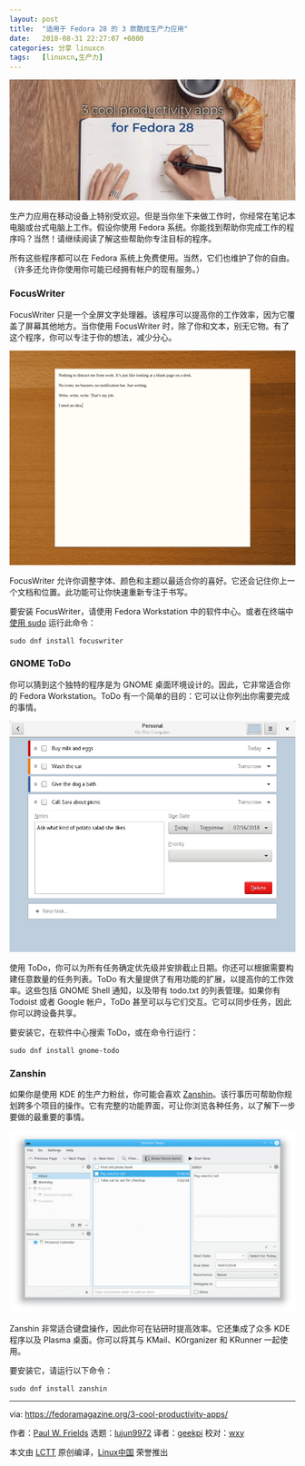 ```yaml
---
layout: post
title:	"适用于 Fedora 28 的 3 款酷炫生产力应用"
date:	2018-08-31 22:27:07 +0800 
categories:	分享 linuxcn 
tags:	[linuxcn,生产力]
---
```



![](/Asserts/Images/album/201808/31/222709u2ua9vpsz2fpnkom.jpg)


生产力应用在移动设备上特别受欢迎。但是当你坐下来做工作时，你经常在笔记本电脑或台式电脑上工作。假设你使用 Fedora 系统。你能找到帮助你完成工作的程序吗？当然！请继续阅读了解这些帮助你专注目标的程序。


所有这些程序都可以在 Fedora 系统上免费使用。当然，它们也维护了你的自由。 （许多还允许你使用你可能已经拥有帐户的现有服务。）


### FocusWriter


FocusWriter 只是一个全屏文字处理器。该程序可以提高你的工作效率，因为它覆盖了屏幕其他地方。当你使用 FocusWriter 时，除了你和文本，别无它物。有了这个程序，你可以专注于你的想法，减少分心。


[![Screenshot of FocusWriter](/Asserts/Images/album/201808/31/222710pzzltue5tz5hhlt1.png)](https://fedoramagazine.org/wp-content/uploads/2018/07/Screenshot-from-2018-07-15-18-10-18.png)


FocusWriter 允许你调整字体、颜色和主题以最适合你的喜好。它还会记住你上一个文档和位置。此功能可让你快速重新专注于书写。


要安装 FocusWriter，请使用 Fedora Workstation 中的软件中心。或者在终端中[使用 sudo](https://fedoramagazine.org/howto-use-sudo/) 运行此命令：



```
sudo dnf install focuswriter
```

### GNOME ToDo


你可以猜到这个独特的程序是为 GNOME 桌面环境设计的。因此，它非常适合你的 Fedora Workstation。ToDo 有一个简单的目的：它可以让你列出你需要完成的事情。


![](/Asserts/Images/album/201808/31/222711yry5a0lr09iz9fy2.png)


使用 ToDo，你可以为所有任务确定优先级并安排截止日期。你还可以根据需要构建任意数量的任务列表。ToDo 有大量提供了有用功能的扩展，以提高你的工作效率。这些包括 GNOME Shell 通知，以及带有 todo.txt 的列表管理。如果你有 Todoist 或者 Google 帐户，ToDo 甚至可以与它们交互。它可以同步任务，因此你可以跨设备共享。


要安装它，在软件中心搜索 ToDo，或在命令行运行：



```
sudo dnf install gnome-todo
```

### Zanshin


如果你是使用 KDE 的生产力粉丝，你可能会喜欢 [Zanshin](https://zanshin.kde.org/)。该行事历可帮助你规划跨多个项目的操作。它有完整的功能界面，可让你浏览各种任务，以了解下一步要做的最重要的事情。


[![Screenshot of Zanshin on Fedora 28](/Asserts/Images/album/201808/31/222712xt8qrrzwthhq9zht.png)](https://fedoramagazine.org/wp-content/uploads/2018/07/Screenshot_20180715_192216.png)


Zanshin 非常适合键盘操作，因此你可在钻研时提高效率。它还集成了众多 KDE 程序以及 Plasma 桌面。你可以将其与 KMail、KOrganizer 和 KRunner 一起使用。


要安装它，请运行以下命令：



```
sudo dnf install zanshin
```



---


via: <https://fedoramagazine.org/3-cool-productivity-apps/>


作者：[Paul W. Frields](https://fedoramagazine.org/author/pfrields/) 选题：[lujun9972](https://github.com/lujun9972) 译者：[geekpi](https://github.com/geekpi) 校对：[wxy](https://github.com/wxy)


本文由 [LCTT](https://github.com/LCTT/TranslateProject) 原创编译，[Linux中国](https://linux.cn/) 荣誉推出
